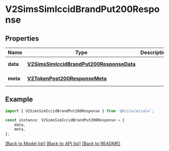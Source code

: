 # V2SimsSimIccidBrandPut200Response


## Properties

Name | Type | Description | Notes
------------ | ------------- | ------------- | -------------
**data** | [**V2SimsSimIccidBrandPut200ResponseData**](V2SimsSimIccidBrandPut200ResponseData.md) |  | [default to undefined]
**meta** | [**V2TokenPost200ResponseMeta**](V2TokenPost200ResponseMeta.md) |  | [default to undefined]

## Example

```typescript
import { V2SimsSimIccidBrandPut200Response } from '@hiilo/airalo';

const instance: V2SimsSimIccidBrandPut200Response = {
    data,
    meta,
};
```

[[Back to Model list]](../README.md#documentation-for-models) [[Back to API list]](../README.md#documentation-for-api-endpoints) [[Back to README]](../README.md)
